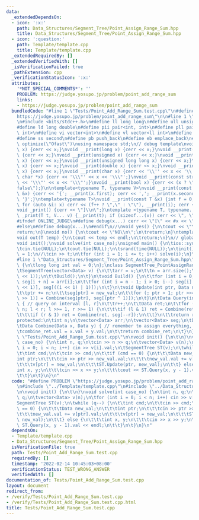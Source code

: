 ```yaml
---
data:
  _extendedDependsOn:
  - icon: ':x:'
    path: Data_Structures/Segment_Tree/Point_Assign_Range_Sum.hpp
    title: Data_Structures/Segment_Tree/Point_Assign_Range_Sum.hpp
  - icon: ':question:'
    path: Template/template.cpp
    title: Template/template.cpp
  _extendedRequiredBy: []
  _extendedVerifiedWith: []
  _isVerificationFailed: true
  _pathExtension: cpp
  _verificationStatusIcon: ':x:'
  attributes:
    '*NOT_SPECIAL_COMMENTS*': ''
    PROBLEM: https://judge.yosupo.jp/problem/point_add_range_sum
    links:
    - https://judge.yosupo.jp/problem/point_add_range_sum
  bundledCode: "#line 1 \"Tests/Point_Add_Range_Sum.test.cpp\"\n#define PROBLEM \"\
    https://judge.yosupo.jp/problem/point_add_range_sum\"\n\n#line 1 \"Template/template.cpp\"\
    \n#include <bits/stdc++.h>\n#define ll long long\n#define ull unsigned long long\n\
    #define ld long double\n#define pii pair<int, int>\n#define pll pair<ll int, ll\
    \ int>\n#define vi vector<int>\n#define vl vector<ll int>\n#define ff first\n\
    #define ss second\n#define pb push_back\n#define eb emplace_back\n#pragma GCC\
    \ optimize(\"Ofast\")\nusing namespace std;\n// debug template\nvoid __print(int\
    \ x) {cerr << x;}\nvoid __print(long x) {cerr << x;}\nvoid __print(long long x)\
    \ {cerr << x;}\nvoid __print(unsigned x) {cerr << x;}\nvoid __print(unsigned long\
    \ x) {cerr << x;}\nvoid __print(unsigned long long x) {cerr << x;}\nvoid __print(float\
    \ x) {cerr << x;}\nvoid __print(double x) {cerr << x;}\nvoid __print(long double\
    \ x) {cerr << x;}\nvoid __print(char x) {cerr << '\\'' << x << '\\'';}\nvoid __print(const\
    \ char *x) {cerr << '\\\"' << x << '\\\"';}\nvoid __print(const string &x) {cerr\
    \ << '\\\"' << x << '\\\"';}\nvoid __print(bool x) {cerr << (x ? \"true\" : \"\
    false\");}\n\ntemplate<typename T, typename V>\nvoid __print(const pair<T, V>\
    \ &x) {cerr << '{'; __print(x.first); cerr << ','; __print(x.second); cerr <<\
    \ '}';}\ntemplate<typename T>\nvoid __print(const T &x) {int f = 0; cerr << '{';\
    \ for (auto &i: x) cerr << (f++ ? \",\" : \"\"), __print(i); cerr << \"}\";}\n\
    void _print() {cerr << \"]\\n\";}\ntemplate <typename T, typename... V>\nvoid\
    \ _print(T t, V... v) {__print(t); if (sizeof...(v)) cerr << \", \"; _print(v...);}\n\
    #ifndef ONLINE_JUDGE\n#define debug(x...) cerr << \"[\" << #x << \"] = [\"; _print(x)\n\
    #else\n#define debug(x...)\n#endif\n//\nvoid yes() {\n\tcout << \"YES\\n\";\n\t\
    return;\n}\nvoid no() {\n\tcout << \"NO\\n\";\n\treturn;\n}\ntemplate <class T>\n\
    void out(T temp) {\n\tcout << temp << endl;\n\treturn;\n}\n// global variables\n\
    void init();\nvoid solve(int case_no);\nsigned main() {\n\tios::sync_with_stdio(false);\n\
    \tcin.tie(NULL);\n\tcout.tie(NULL);\n\tsrand(time(NULL));\n\tinit();\n\tint t\
    \ = 1;\n//\tcin >> t;\n\tfor (int i = 1; i <= t; i++) solve(i);\n}\n/*\n *\n*/\n\
    #line 1 \"Data_Structures/Segment_Tree/Point_Assign_Range_Sum.hpp\"\nstruct Data\
    \ {\n\tlong long int val = 0;\n};\nclass SegmentTree_PointAssignRangeSum {\npublic:\n\
    \tSegmentTree(vector<Data> v) {\n\t\tarr = v;\n\t\tn = arr.size();\n\t\tseg.resize((n\
    \ << 1));\n\t\tBuild();\n\t}\n\tvoid Build() {\n\t\tfor (int i = 0; i < n; i++)\
    \ seg[i + n] = arr[i];\n\t\tfor (int i = n - 1; i > 0; i--) seg[i] = Combine(seg[(i\
    \ << 1)], seg[((i << 1) | 1)]);\n\t}\n\tvoid Update(int ptr, Data new_val) {\n\
    \t\tptr += n;\n\t\tseg[ptr] = new_val;\n\t\tfor (; ptr > 1; ptr >>= 1) seg[(ptr\
    \ >> 1)] = Combine(seg[ptr], seg[(ptr ^ 1)]);\n\t}\n\tData Query(int l, int r)\
    \ { // query on interval [l, r]\n\t\tr++;\n\t\tData ret;\n\t\tfor (l += n, r +=\
    \ n; l < r; l >>= 1, r >>= 1) {\n\t\t\tif (l & 1) ret = Combine(ret, seg[l++]);\n\
    \t\t\tif (r & 1) ret = Combine(ret, seg[--r]);\n\t\t}\n\t\treturn ret;\n\t}\n\
    protected:\n\tint n;\n\tvector<Data> arr;\n\tvector<Data> seg;\n\tData combine_ret;\n\
    \tData Combine(Data x, Data y) { // remember to assign everything, not add\n\t\
    \tcombine_ret.val = x.val + y.val;\n\t\treturn combine_ret;\n\t}\n};\n#line 5\
    \ \"Tests/Point_Add_Range_Sum.test.cpp\"\n\nvoid init() {\n\t\n}\nvoid solve(int\
    \ case_no) {\n\tint n, q;\n\tcin >> n >> q;\n\tvector<Data> v(n);\n\tfor (int\
    \ i = 0; i < n; i++) cin >> v[i].val;\n\tSegmentTree ST(v);\n\twhile (q--) {\n\
    \t\tint cmd;\n\t\tcin >> cmd;\n\t\tif (cmd == 0) {\n\t\t\tData new_val;\n\t\t\t\
    int ptr;\n\t\t\tcin >> ptr >> new_val.val;\n\t\t\tnew_val.val += v[ptr].val;\n\
    \t\t\tv[ptr] = new_val;\n\t\t\tST.Update(ptr, new_val);\n\t\t} else {\n\t\t\t\
    int x, y;\n\t\t\tcin >> x >> y;\n\t\t\tcout << ST.Query(x, y - 1).val << endl;\n\
    \t\t}\n\t}\n}\n"
  code: "#define PROBLEM \"https://judge.yosupo.jp/problem/point_add_range_sum\"\n\
    \n#include \"../Template/template.cpp\"\n#include \"../Data_Structures/Segment_Tree/Point_Assign_Range_Sum.hpp\"\
    \n\nvoid init() {\n\t\n}\nvoid solve(int case_no) {\n\tint n, q;\n\tcin >> n >>\
    \ q;\n\tvector<Data> v(n);\n\tfor (int i = 0; i < n; i++) cin >> v[i].val;\n\t\
    SegmentTree ST(v);\n\twhile (q--) {\n\t\tint cmd;\n\t\tcin >> cmd;\n\t\tif (cmd\
    \ == 0) {\n\t\t\tData new_val;\n\t\t\tint ptr;\n\t\t\tcin >> ptr >> new_val.val;\n\
    \t\t\tnew_val.val += v[ptr].val;\n\t\t\tv[ptr] = new_val;\n\t\t\tST.Update(ptr,\
    \ new_val);\n\t\t} else {\n\t\t\tint x, y;\n\t\t\tcin >> x >> y;\n\t\t\tcout <<\
    \ ST.Query(x, y - 1).val << endl;\n\t\t}\n\t}\n}\n"
  dependsOn:
  - Template/template.cpp
  - Data_Structures/Segment_Tree/Point_Assign_Range_Sum.hpp
  isVerificationFile: true
  path: Tests/Point_Add_Range_Sum.test.cpp
  requiredBy: []
  timestamp: '2022-02-14 10:45:03+08:00'
  verificationStatus: TEST_WRONG_ANSWER
  verifiedWith: []
documentation_of: Tests/Point_Add_Range_Sum.test.cpp
layout: document
redirect_from:
- /verify/Tests/Point_Add_Range_Sum.test.cpp
- /verify/Tests/Point_Add_Range_Sum.test.cpp.html
title: Tests/Point_Add_Range_Sum.test.cpp
---
```

